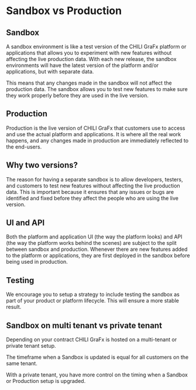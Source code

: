 # Sandbox vs Production

## Sandbox

A sandbox environment is like a test version of the CHILI GraFx platform or applications that allows you to experiment with new features without affecting the live production data. With each new release, the sandbox environments will have the latest version of the platform and/or applications, but with separate data.

This means that any changes made in the sandbox will not affect the production data. The sandbox allows you to test new features to make sure they work properly before they are used in the live version.

## Production

Production is the live version of CHILI GraFx that customers use to access and use the actual platform and applications. It is where all the real work happens, and any changes made in production are immediately reflected to the end-users. 

## Why two versions?

The reason for having a separate sandbox is to allow developers, testers, and customers to test new features without affecting the live production data. This is important because it ensures that any issues or bugs are identified and fixed before they affect the people who are using the live version.

## UI and API

Both the platform and application UI (the way the platform looks) and API (the way the platform works behind the scenes) are subject to the split between sandbox and production. Whenever there are new features added to the platform or applications, they are first deployed in the sandbox before being used in production.

## Testing

We encourage you to setup a strategy to include testing the sandbox as part of your product or platform lifecycle. This will ensure a more stable result.

## Sandbox on multi tenant vs private tenant

Depending on your contract CHILI GraFx is hosted on a multi-tenant or private tenant setup.

The timeframe when a Sandbox is updated is equal for all customers on the same tenant.

With a private tenant, you have more control on the timing when a Sandbox or Production setup is upgraded.